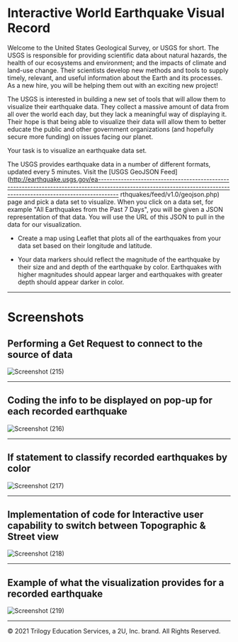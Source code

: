 # Interactive World Earthquake Visual Record


Welcome to the United States Geological Survey, or USGS for short. The USGS is responsible for providing scientific data about natural hazards, the health of our ecosystems and environment; and the impacts of climate and land-use change. Their scientists develop new methods and tools to supply timely, relevant, and useful information about the Earth and its processes. As a new hire, you will be helping them out with an exciting new project!

The USGS is interested in building a new set of tools that will allow them to visualize their earthquake data. They collect a massive amount of data from all over the world each day, but they lack a meaningful way of displaying it. Their hope is that being able to visualize their data will allow them to better educate the public and other government organizations (and hopefully secure more funding) on issues facing our planet. 



Your task is to visualize an earthquake data set.

   The USGS provides earthquake data in a number of different formats, updated every 5 minutes. Visit the [USGS GeoJSON Feed](http://earthquake.usgs.gov/ea-------------------------------------------------------------------------------------------------------------------------------------------------------------------
rthquakes/feed/v1.0/geojson.php) page and pick a data set to visualize. When you click on a data set, for example "All Earthquakes from the Past 7 Days", you will be given a JSON representation of that data. You will use the URL of this JSON to pull in the data for our visualization.
   
   * Create a map using Leaflet that plots all of the earthquakes from your data set based on their longitude and latitude.

   * Your data markers should reflect the magnitude of the earthquake by their size and and depth of the earthquake by color. Earthquakes with higher magnitudes should appear larger and earthquakes with greater depth should appear darker in color.
   
 -------------------------------------------------------------------------------------------------------------------------------------------------------------------

  
# Screenshots

## Performing a Get Request to connect to the source of data
![Screenshot (215)](https://user-images.githubusercontent.com/101612220/202093008-0a9eb20e-9ac9-41b2-9d9d-5b47685e983f.png)

-------------------------------------------------------------------------------------------------------------------------------------------------------------------


## Coding the info to be displayed on pop-up for each recorded earthquake
![Screenshot (216)](https://user-images.githubusercontent.com/101612220/202093201-6c78067a-c3a6-4df9-b9ec-9aee1e773caa.png)



-------------------------------------------------------------------------------------------------------------------------------------------------------------------


## If statement to classify recorded earthquakes by color
![Screenshot (217)](https://user-images.githubusercontent.com/101612220/202093663-a9e55dfc-a6c3-424c-a03b-4784dbf50455.png)


-------------------------------------------------------------------------------------------------------------------------------------------------------------------


## Implementation of code for Interactive user capability to switch between Topographic & Street view
![Screenshot (218)](https://user-images.githubusercontent.com/101612220/202093922-4a19729c-c5d7-49c5-be08-201c2c2fdec0.png)


-------------------------------------------------------------------------------------------------------------------------------------------------------------------


## Example of what the visualization provides for a recorded earthquake
![Screenshot (219)](https://user-images.githubusercontent.com/101612220/202094397-6e3adc87-4801-4169-b9a1-28e2ea549f9c.png)


-------------------------------------------------------------------------------------------------------------------------------------------------------------------


© 2021  Trilogy Education Services, a 2U, Inc. brand. All Rights Reserved.	
